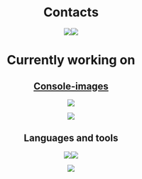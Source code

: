 <h1 align=center>Contacts</h2>  
<p align=center><a href=https://github.com/LedinecMing><img src=https://img.shields.io/badge/GitHub-%2312100E.svg?&style=for-the-badge&logo=Github&logoColor=white></a><a href=https://discord.gg/EGbp4kCvvr><img src=https://img.shields.io/badge/Discord-%2312100E.svg?&style=for-the-badge&logo=Discord&logoColor=white></a></p>
<h1 align=center>Currently working on</h3>  
<h2 align=center><a href=https://github.com/LedinecMing/console_images>Console-images</a></h2>  
<p align=center><img src=https://raw.githubusercontent.com/LedinecMing/console_images/main/examples/billy.gif></p>  
<p align=center><img src=https://github-readme-stats.vercel.app/api?username=LedinecMing&show_icons=true&theme=tokyonight&count_private=true></p> 
<h2 align=center>Languages and tools</h2>
<p align=center><img src=https://img.shields.io/badge/Lang-Python-blueviolet?style=for-the-badge&logo=python><img src=https://img.shields.io/badge/Lang-Cpp-blueviolet?style=for-the-badge&logo=cpp></p>
<p align=center><img src=https://komarev.com/ghpvc/?username=LedinecMing></p>

